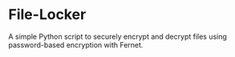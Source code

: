 # File-Locker
A simple Python script to securely encrypt and decrypt files using password-based encryption with Fernet.
